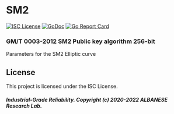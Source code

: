 # SM2
[![ISC License](http://img.shields.io/badge/license-ISC-blue.svg)](https://github.com/pedroalbanese/sm2/blob/master/LICENSE.md) 
[![GoDoc](https://godoc.org/github.com/pedroalbanese/sm2?status.png)](http://godoc.org/github.com/pedroalbanese/sm2)
[![Go Report Card](https://goreportcard.com/badge/github.com/pedroalbanese/sm2)](https://goreportcard.com/report/github.com/pedroalbanese/sm2)
### GM/T 0003-2012 SM2 Public key algorithm 256-bit
Parameters for the SM2 Elliptic curve 

## License

This project is licensed under the ISC License.

##### Industrial-Grade Reliability. Copyright (c) 2020-2022 ALBANESE Research Lab.
